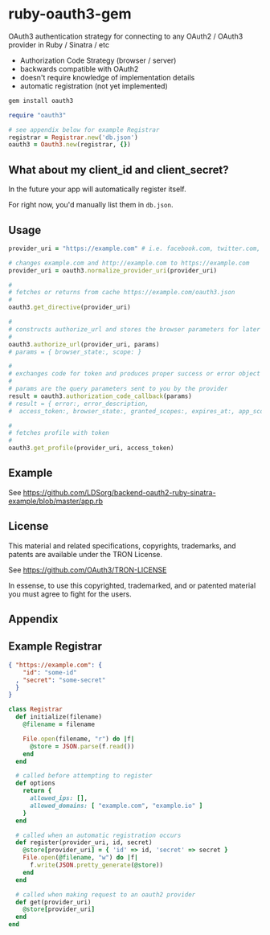 # ruby-oauth3-gem

OAuth3 authentication strategy for connecting to any OAuth2 / OAuth3 provider in Ruby / Sinatra / etc

* Authorization Code Strategy (browser / server)
* backwards compatible with OAuth2
* doesn't require knowledge of implementation details
* automatic registration (not yet implemented)

```bash
gem install oauth3
```

```ruby
require "oauth3"
```

```ruby
# see appendix below for example Registrar
registrar = Registrar.new('db.json')
oauth3 = Oauth3.new(registrar, {})
```

## What about my client_id and client_secret?

In the future your app will automatically register itself.

For right now, you'd manually list them in `db.json`.

## Usage

```ruby
provider_uri = "https://example.com" # i.e. facebook.com, twitter.com, - a service provider

# changes example.com and http://example.com to https://example.com
provider_uri = oauth3.normalize_provider_uri(provider_uri)

#
# fetches or returns from cache https://example.com/oauth3.json
#
oauth3.get_directive(provider_uri)

#
# constructs authorize_url and stores the browser parameters for later use
#
oauth3.authorize_url(provider_uri, params)
# params = { browser_state:, scope: }

#
# exchanges code for token and produces proper success or error object
#
# params are the query parameters sent to you by the provider
result = oauth3.authorization_code_callback(params)
# result = { error:, error_description,
#  access_token:, browser_state:, granted_scopes:, expires_at:, app_scoped_id:, ... }

#
# fetches profile with token
#
oauth3.get_profile(provider_uri, access_token)
```

## Example

See <https://github.com/LDSorg/backend-oauth2-ruby-sinatra-example/blob/master/app.rb>

## License

This material and related specifications, copyrights, trademarks, and patents are available under the TRON License.

See https://github.com/OAuth3/TRON-LICENSE

In essense, to use this copyrighted, trademarked, and or patented material you must agree to fight for the users.

## Appendix

Example Registrar
----------------

```json
{ "https://example.com": {
    "id": "some-id"
  , "secret": "some-secret"
  }
}
```

```ruby
class Registrar
  def initialize(filename)
    @filename = filename

    File.open(filename, "r") do |f|
      @store = JSON.parse(f.read())
    end
  end

  # called before attempting to register
  def options
    return {
      allowed_ips: [],
      allowed_domains: [ "example.com", "example.io" ]
    }
  end

  # called when an automatic registration occurs
  def register(provider_uri, id, secret)
    @store[provider_uri] = { 'id' => id, 'secret' => secret }
    File.open(@filename, "w") do |f|
      f.write(JSON.pretty_generate(@store))
    end
  end

  # called when making request to an oauth2 provider
  def get(provider_uri)
    @store[provider_uri]
  end
end
```
